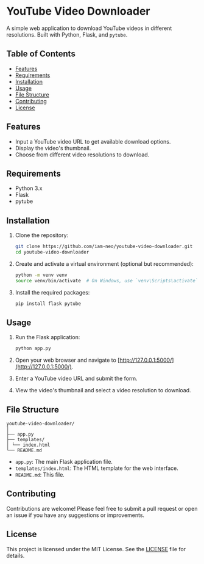 # YouTube Video Downloader

A simple web application to download YouTube videos in different resolutions. Built with Python, Flask, and `pytube`.

## Table of Contents

- [Features](#features)
- [Requirements](#requirements)
- [Installation](#installation)
- [Usage](#usage)
- [File Structure](#file-structure)
- [Contributing](#contributing)
- [License](#license)

## Features

- Input a YouTube video URL to get available download options.
- Display the video's thumbnail.
- Choose from different video resolutions to download.

## Requirements

- Python 3.x
- Flask
- pytube

## Installation

1. Clone the repository:

    ```sh
    git clone https://github.com/iam-neo/youtube-video-downloader.git
    cd youtube-video-downloader
    ```

2. Create and activate a virtual environment (optional but recommended):

    ```sh
    python -m venv venv
    source venv/bin/activate  # On Windows, use `venv\Scripts\activate`
    ```

3. Install the required packages:

    ```sh
    pip install flask pytube
    ```

## Usage

1. Run the Flask application:

    ```sh
    python app.py
    ```

2. Open your web browser and navigate to [http://127.0.0.1:5000/](http://127.0.0.1:5000/).

3. Enter a YouTube video URL and submit the form.

4. View the video's thumbnail and select a video resolution to download.

## File Structure

```
youtube-video-downloader/
│
├── app.py
├── templates/
│ └── index.html
└── README.md
```

- `app.py`: The main Flask application file.
- `templates/index.html`: The HTML template for the web interface.
- `README.md`: This file.

## Contributing

Contributions are welcome! Please feel free to submit a pull request or open an issue if you have any suggestions or improvements.

## License

This project is licensed under the MIT License. See the [LICENSE](LICENSE.txt) file for details.
